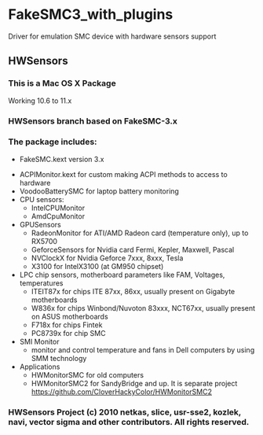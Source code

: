 # FakeSMC3_with_plugins
Driver for emulation SMC device with hardware sensors support

## HWSensors
### This is a Mac OS X Package
Working 10.6 to 11.x

### HWSensors branch based on FakeSMC-3.x

### The package includes:
* FakeSMC.kext version 3.x
- ACPIMonitor.kext for custom making ACPI methods to access to hardware
- VoodooBatterySMC for laptop battery monitoring
- CPU sensors:
    + IntelCPUMonitor
    + AmdCpuMonitor
- GPUSensors
    + RadeonMonitor  for ATI/AMD Radeon card (temperature only), up to RX5700
    + GeforceSensors for Nvidia card Fermi, Kepler, Maxwell, Pascal
    + NVClockX for Nvidia Geforce 7xxx, 8xxx, Tesla
    + X3100 for IntelX3100 (at GM950 chipset)
- LPC chip sensors, motherboard parameters like FAM, Voltages, temperatures
    + ITEIT87x  for chips ITE 87xx, 86xx, usually present on Gigabyte motherboards
    + W836x  for chips Winbond/Nuvoton 83xxx, NCT67xx, usually present on ASUS motherboards
    + F718x  for chips Fintek 
    + PC8739x for chip SMC
- SMI Monitor
    + monitor and control temperature and fans in Dell computers by using SMM technology
- Applications 
    + HWMonitorSMC for old computers
    + HWMonitorSMC2 for SandyBridge and up. It is separate project https://github.com/CloverHackyColor/HWMonitorSMC2


### HWSensors Project (c) 2010 netkas, slice, usr-sse2, kozlek, navi, vector sigma and other contributors. All rights reserved. 
